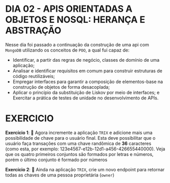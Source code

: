 # DIA 02 - APIS ORIENTADAS A OBJETOS E NOSQL: HERANÇA E ABSTRAÇÃO

Nesse dia foi passado a continuação da construção de uma api com `MongoDB` utilizando os conceitos de `POO`, a qual fui capaz de:

- Identificar, a partir das regras de negócio, classes de domínio de uma aplicação;
- Analisar e identificar requisitos em comum para construir estruturas de código reutilizáveis;
- Empregar interfaces para garantir a composição de elementos-base na construção de objetos de forma desacoplada;
- Aplicar o princípio da substituição de Liskov por meio de interfaces; e
Exercitar a prática de testes de unidade no desenvolvimento de APIs.

# EXERCICIO

**Exercício 1**: 🚀
Agora incremente a aplicação `TRIX` e adicione mais uma possibilidade de chave para o usuário final. Esta deve possibilitar que o usuário faça transações com uma chave randômica de **36** caracteres (como esta, por exemplo: 123e4567-e12b-12d1-a456-426655440000). Veja que os quatro primeiros conjuntos são formados por letras e números, porém o último conjunto é formado por números

**Exercício 2**: 🚀
Ainda na aplicação `TRIX`, crie um novo endpoint para retornar todas as chaves de uma pessoa proprietária (`owner`)